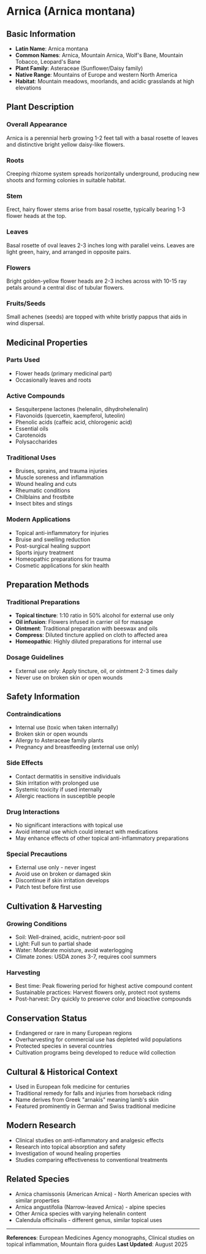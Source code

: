 # Arnica (Arnica montana)

## Basic Information
- **Latin Name**: Arnica montana
- **Common Names**: Arnica, Mountain Arnica, Wolf's Bane, Mountain Tobacco, Leopard's Bane
- **Plant Family**: Asteraceae (Sunflower/Daisy family)
- **Native Range**: Mountains of Europe and western North America
- **Habitat**: Mountain meadows, moorlands, and acidic grasslands at high elevations

## Plant Description

### Overall Appearance
Arnica is a perennial herb growing 1-2 feet tall with a basal rosette of leaves and distinctive bright yellow daisy-like flowers.

### Roots
Creeping rhizome system spreads horizontally underground, producing new shoots and forming colonies in suitable habitat.

### Stem
Erect, hairy flower stems arise from basal rosette, typically bearing 1-3 flower heads at the top.

### Leaves
Basal rosette of oval leaves 2-3 inches long with parallel veins. Leaves are light green, hairy, and arranged in opposite pairs.

### Flowers
Bright golden-yellow flower heads are 2-3 inches across with 10-15 ray petals around a central disc of tubular flowers.

### Fruits/Seeds
Small achenes (seeds) are topped with white bristly pappus that aids in wind dispersal.

## Medicinal Properties

### Parts Used
- Flower heads (primary medicinal part)
- Occasionally leaves and roots

### Active Compounds
- Sesquiterpene lactones (helenalin, dihydrohelenalin)
- Flavonoids (quercetin, kaempferol, luteolin)
- Phenolic acids (caffeic acid, chlorogenic acid)
- Essential oils
- Carotenoids
- Polysaccharides

### Traditional Uses
- Bruises, sprains, and trauma injuries
- Muscle soreness and inflammation
- Wound healing and cuts
- Rheumatic conditions
- Chilblains and frostbite
- Insect bites and stings

### Modern Applications
- Topical anti-inflammatory for injuries
- Bruise and swelling reduction
- Post-surgical healing support
- Sports injury treatment
- Homeopathic preparations for trauma
- Cosmetic applications for skin health

## Preparation Methods

### Traditional Preparations
- **Topical tincture**: 1:10 ratio in 50% alcohol for external use only
- **Oil infusion**: Flowers infused in carrier oil for massage
- **Ointment**: Traditional preparation with beeswax and oils
- **Compress**: Diluted tincture applied on cloth to affected area
- **Homeopathic**: Highly diluted preparations for internal use

### Dosage Guidelines
- External use only: Apply tincture, oil, or ointment 2-3 times daily
- Never use on broken skin or open wounds

## Safety Information

### Contraindications
- Internal use (toxic when taken internally)
- Broken skin or open wounds
- Allergy to Asteraceae family plants
- Pregnancy and breastfeeding (external use only)

### Side Effects
- Contact dermatitis in sensitive individuals
- Skin irritation with prolonged use
- Systemic toxicity if used internally
- Allergic reactions in susceptible people

### Drug Interactions
- No significant interactions with topical use
- Avoid internal use which could interact with medications
- May enhance effects of other topical anti-inflammatory preparations

### Special Precautions
- External use only - never ingest
- Avoid use on broken or damaged skin
- Discontinue if skin irritation develops
- Patch test before first use

## Cultivation & Harvesting

### Growing Conditions
- Soil: Well-drained, acidic, nutrient-poor soil
- Light: Full sun to partial shade
- Water: Moderate moisture, avoid waterlogging
- Climate zones: USDA zones 3-7, requires cool summers

### Harvesting
- Best time: Peak flowering period for highest active compound content
- Sustainable practices: Harvest flowers only, protect root systems
- Post-harvest: Dry quickly to preserve color and bioactive compounds

## Conservation Status
- Endangered or rare in many European regions
- Overharvesting for commercial use has depleted wild populations
- Protected species in several countries
- Cultivation programs being developed to reduce wild collection

## Cultural & Historical Context
- Used in European folk medicine for centuries
- Traditional remedy for falls and injuries from horseback riding
- Name derives from Greek "arnakis" meaning lamb's skin
- Featured prominently in German and Swiss traditional medicine

## Modern Research
- Clinical studies on anti-inflammatory and analgesic effects
- Research into topical absorption and safety
- Investigation of wound healing properties
- Studies comparing effectiveness to conventional treatments

## Related Species
- Arnica chamissonis (American Arnica) - North American species with similar properties
- Arnica angustifolia (Narrow-leaved Arnica) - alpine species
- Other Arnica species with varying helenalin content
- Calendula officinalis - different genus, similar topical uses

---

**References**: European Medicines Agency monographs, Clinical studies on topical inflammation, Mountain flora guides
**Last Updated**: August 2025